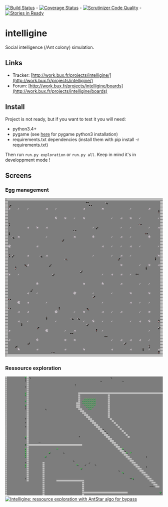 [![Build Status](https://travis-ci.org/buxx/intelligine.svg?branch=master)](https://travis-ci.org/buxx/intelligine) - [![Coverage Status](https://coveralls.io/repos/buxx/intelligine/badge.svg?branch=master)](https://coveralls.io/r/buxx/intelligine?branch=master) - [![Scrutinizer Code Quality](https://scrutinizer-ci.com/g/buxx/intelligine/badges/quality-score.png?b=master)](https://scrutinizer-ci.com/g/buxx/intelligine/?branch=master) - [![Stories in Ready](https://badge.waffle.io/buxx/intelligine.png?label=ready&title=Ready)](https://waffle.io/buxx/intelligine)

# intelligine 

Social intelligence (/Ant colony) simulation.

## Links

* Tracker: [http://work.bux.fr/projects/intelligine/](http://work.bux.fr/projects/intelligine/)
* Forum: [http://work.bux.fr/projects/intelligine/boards](http://work.bux.fr/projects/intelligine/boards)

## Install

Project is not ready, but if you want to test it you will need:

* python3.4+
* pygame (see [here](http://www.pygame.org/wiki/CompileUbuntu#Python%203.x) for pygame python3 installation)
* requirements.txt dependencies (install them with pip install -r requirements.txt)

Then run ``run.py exploration`` or ``run.py all``. Keep in mind it's in developpment mode !

## Screens

### Egg management

[![Intelligine: egg management](https://raw.githubusercontent.com/buxx/intelligine/master/doc/images/intelligine_eggs_20150421.gif)](https://raw.githubusercontent.com/buxx/intelligine/master/doc/images/intelligine_eggs_20150421.gif) 

### Ressource exploration

[![Intelligine: ressource exploration](https://raw.githubusercontent.com/buxx/intelligine/master/doc/images/intelligine_ressource_20150421_r.gif)](https://raw.githubusercontent.com/buxx/intelligine/master/doc/images/intelligine_ressource_20150421_r.gif) 
[![Intelligine: ressource exploration with AntStar algo for bypass](https://raw.githubusercontent.com/buxx/intelligine/dev/mol/doc/images/explo_antstar_glue.gif)](https://raw.githubusercontent.com/buxx/intelligine/dev/mol/doc/images/explo_antstar_glue.gif)
